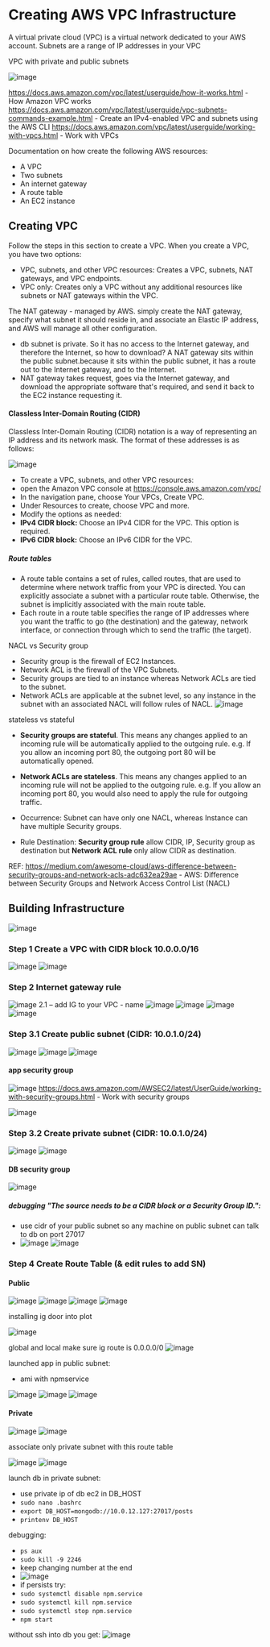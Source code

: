 # Creating AWS VPC Infrastructure

A virtual private cloud (VPC) is a virtual network dedicated to your AWS account. Subnets are a range of IP addresses in your VPC

VPC with private and public subnets 

![image](https://user-images.githubusercontent.com/104793540/187638918-849ba0a6-101d-4f07-b10c-54960215ab40.png)

https://docs.aws.amazon.com/vpc/latest/userguide/how-it-works.html - How Amazon VPC works
https://docs.aws.amazon.com/vpc/latest/userguide/vpc-subnets-commands-example.html - Create an IPv4-enabled VPC and subnets using the AWS CLI
https://docs.aws.amazon.com/vpc/latest/userguide/working-with-vpcs.html - Work with VPCs

Documentation on how create the following AWS resources:
- A VPC
- Two subnets
- An internet gateway
- A route table
- An EC2 instance

## Creating VPC
Follow the steps in this section to create a VPC. When you create a VPC, you have two options:
- VPC, subnets, and other VPC resources: Creates a VPC, subnets, NAT gateways, and VPC endpoints.
- VPC only: Creates only a VPC without any additional resources like subnets or NAT gateways within the VPC.

The NAT gateway - managed by AWS. simply create the NAT gateway, specify what subnet it should reside in, and associate an Elastic IP address, and AWS will manage all other configuration.
- db subnet is private. So it has no access to the Internet gateway, and therefore the Internet, so how to download? A NAT gateway sits within the public subnet.because it sits within the public subnet, it has a route out to the Internet gateway, and to the Internet.
- NAT gateway takes request, goes via the Internet gateway, and download the appropriate software that's required, and send it back to the EC2 instance requesting it.


#### Classless Inter-Domain Routing (CIDR)
Classless Inter-Domain Routing (CIDR) notation is a way of representing an IP address and its network mask. The format of these addresses is as follows:

![image](https://user-images.githubusercontent.com/104793540/187456957-38970773-bfb3-42bd-83ca-8b911905a309.png)

- To create a VPC, subnets, and other VPC resources:
- open the Amazon VPC console at https://console.aws.amazon.com/vpc/
- In the navigation pane, choose Your VPCs, Create VPC.
- Under Resources to create, choose VPC and more.
- Modify the options as needed:
-   **IPv4 CIDR block:** Choose an IPv4 CIDR for the VPC. This option is required.
-   **IPv6 CIDR block:** Choose an IPv6 CIDR for the VPC.

##### Route tables
- A route table contains a set of rules, called routes, that are used to determine where network traffic from your VPC is directed. You can explicitly associate a subnet with a particular route table. Otherwise, the subnet is implicitly associated with the main route table.
- Each route in a route table specifies the range of IP addresses where you want the traffic to go (the destination) and the gateway, network interface, or connection through which to send the traffic (the target).


NACL vs Security group 
- Security group is the firewall of EC2 Instances.
- Network ACL is the firewall of the VPC Subnets.
- Security groups are tied to an instance whereas Network ACLs are tied to the subnet.
- Network ACLs are applicable at the subnet level, so any instance in the subnet with an associated NACL will follow rules of NACL.
![image](https://user-images.githubusercontent.com/104793540/187655034-8d3d1a12-d97e-43b8-aaed-a211707b61ce.png)

stateless vs stateful 
- **Security groups are stateful**. This means any changes applied to an incoming rule will be automatically applied to the outgoing rule. e.g. If you allow an incoming port 80, the outgoing port 80 will be automatically opened.
- **Network ACLs are stateless**. This means any changes applied to an incoming rule will not be applied to the outgoing rule. e.g. If you allow an incoming port 80, you would also need to apply the rule for outgoing traffic.

- Occurrence: Subnet can have only one NACL, whereas Instance can have multiple Security groups.
- Rule Destination: **Security group rule** allow CIDR, IP, Security group as destination but **Network ACL rule** only allow CIDR as destination.

REF: https://medium.com/awesome-cloud/aws-difference-between-security-groups-and-network-acls-adc632ea29ae - AWS: Difference between Security Groups and Network Access Control List (NACL)

## Building Infrastructure

![image](https://user-images.githubusercontent.com/104793540/187665698-67e4fdbc-475d-4fe8-963c-e4c99659ea10.png)


### Step 1 Create a VPC with CIDR block 10.0.0.0/16
![image](https://user-images.githubusercontent.com/104793540/187661089-c6fadabf-660d-4186-aa47-b408ac45ed57.png)
![image](https://user-images.githubusercontent.com/104793540/187661385-6d3e8c71-3e79-410c-a3cc-dcf255ca1e2e.png)

### Step 2 Internet gateway rule  

![image](https://user-images.githubusercontent.com/104793540/187661807-590ab766-1c49-4f68-8d87-c67f8393dbaf.png)
 2.1 – add IG to your VPC - name
![image](https://user-images.githubusercontent.com/104793540/187661915-cf720a02-1847-4ebe-be87-bb5605477260.png)
![image](https://user-images.githubusercontent.com/104793540/187662130-ed314317-76af-49fb-ac1a-71d3fdfc00f7.png)
![image](https://user-images.githubusercontent.com/104793540/187662187-85737de6-ea8b-4499-8605-851f1273c5bf.png)
![image](https://user-images.githubusercontent.com/104793540/187662236-d85524cf-3b95-40dc-987f-efe1e42950bd.png)

### Step 3.1 Create public subnet (CIDR: 10.0.1.0/24)

![image](https://user-images.githubusercontent.com/104793540/187662447-45c74044-194a-4e59-b522-f15f569f3158.png)
![image](https://user-images.githubusercontent.com/104793540/187662924-4b525eb4-5b0b-4fe1-9d22-c1e627750090.png)
![image](https://user-images.githubusercontent.com/104793540/187663022-e4dc7e4b-86cc-4c07-9e54-76eba74dc470.png)

#### app security group
![image](https://user-images.githubusercontent.com/104793540/187686814-e3ee7cbb-d715-45dc-8039-9d1339f084ed.png)
https://docs.aws.amazon.com/AWSEC2/latest/UserGuide/working-with-security-groups.html - Work with security groups

![image](https://user-images.githubusercontent.com/104793540/187691760-3bb18ec3-8165-47d8-ace2-6809bde45efb.png)


### Step 3.2 Create private subnet (CIDR: 10.0.1.0/24)

![image](https://user-images.githubusercontent.com/104793540/187682649-fdf87a18-8310-4b24-b09e-5181f057bc02.png)
![image](https://user-images.githubusercontent.com/104793540/187682688-e181cc52-fa9d-4295-b209-2f788fa4ec26.png)

#### DB security group

![image](https://user-images.githubusercontent.com/104793540/187719779-27fb1d9f-3ad4-4dac-be1e-30c851cb0e5f.png)

##### debugging "The source needs to be a CIDR block or a Security Group ID.":
- use cidr of your public subnet so any machine on public subnet can talk to db on port 27017
- ![image](https://user-images.githubusercontent.com/104793540/187728881-9c774573-b8a1-4963-bbdb-7d210aef5450.png)
![image](https://user-images.githubusercontent.com/104793540/187734891-865852f4-8bfc-4353-aa91-354e648c63c5.png)

### Step 4 Create Route Table (& edit rules to add SN)
#### Public 

![image](https://user-images.githubusercontent.com/104793540/187663422-352e3350-bfe2-4e58-a74f-78d00034bc4f.png)
![image](https://user-images.githubusercontent.com/104793540/187663607-a7862d13-a6e3-434a-8f4f-f9ee45c8f8b7.png)
![image](https://user-images.githubusercontent.com/104793540/187663767-55d49808-dada-4411-b900-f80a31af7115.png)
![image](https://user-images.githubusercontent.com/104793540/187663863-809c474f-e1ab-4701-ae78-b8172c529d5c.png)

installing ig door into plot 

![image](https://user-images.githubusercontent.com/104793540/187708214-cb4bf469-9067-47e6-af2e-d193e212f954.png)

global and local 
make sure ig route is 0.0.0.0/0
![image](https://user-images.githubusercontent.com/104793540/187707771-9f163f24-7814-40db-b5b4-10cf48c2802f.png)

launched app in public subnet:
- ami with npmservice 

![image](https://user-images.githubusercontent.com/104793540/187709974-374b65f4-1e75-4256-ad3b-14a163d9756f.png)
![image](https://user-images.githubusercontent.com/104793540/187713026-fb01017c-11ff-4e97-8e9e-300573095a95.png)
![image](https://user-images.githubusercontent.com/104793540/187712953-65ff6c39-69f3-42d2-ade4-0c4c9fc30db8.png)


#### Private 

![image](https://user-images.githubusercontent.com/104793540/187683242-28fb6117-be28-4f6d-8c02-071e45da3084.png)
![image](https://user-images.githubusercontent.com/104793540/187683317-34dedcdc-6ca3-433a-bd3b-953d2923d790.png)

associate only private subnet with this route table 

![image](https://user-images.githubusercontent.com/104793540/187683909-ee668cea-1520-481a-b94c-0d415f913cc3.png)
![image](https://user-images.githubusercontent.com/104793540/187683980-b753bb4a-d960-4337-af27-7f4ce42b5c44.png)

launch db in private subnet:
- use private ip of db ec2 in DB_HOST
- `sudo nano .bashrc`
- `export DB_HOST=mongodb://10.0.12.127:27017/posts`
- `printenv DB_HOST`

debugging:
- `ps aux` 
- `sudo kill -9 2246`
- keep changing number at the end 
- ![image](https://user-images.githubusercontent.com/104793540/187732631-7c4ea0ff-a50c-4eec-a3ff-acc42b1e9a48.png)
- if persists try: 
- `sudo systemctl disable npm.service`
- `sudo systemctl kill npm.service`
- `sudo systemctl stop npm.service`
- `npm start`

without ssh into db you get:
![image](https://user-images.githubusercontent.com/104793540/187733267-004faebb-bd57-4d21-8cb8-cf7ce68cb272.png)

